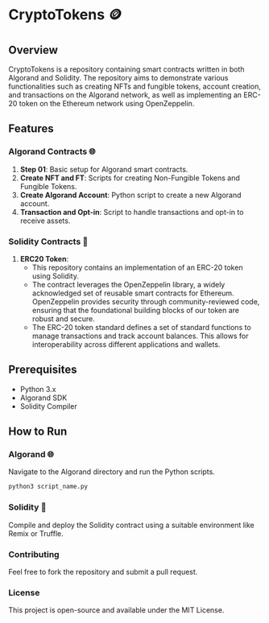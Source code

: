 # CryptoTokens 🪙

## Overview

CryptoTokens is a repository containing smart contracts written in both Algorand and Solidity. The repository aims to demonstrate various functionalities such as creating NFTs and fungible tokens, account creation, and transactions on the Algorand network, as well as implementing an ERC-20 token on the Ethereum network using OpenZeppelin.

## Features

### Algorand Contracts 🌐

1. **Step 01**: Basic setup for Algorand smart contracts.
2. **Create NFT and FT**: Scripts for creating Non-Fungible Tokens and Fungible Tokens.
3. **Create Algorand Account**: Python script to create a new Algorand account.
4. **Transaction and Opt-in**: Script to handle transactions and opt-in to receive assets.

### Solidity Contracts 📜

1. **ERC20 Token**: 
   - This repository contains an implementation of an ERC-20 token using Solidity.
   - The contract leverages the OpenZeppelin library, a widely acknowledged set of reusable smart contracts for Ethereum. OpenZeppelin provides security through community-reviewed code, ensuring that the foundational building blocks of our token are robust and secure.
   - The ERC-20 token standard defines a set of standard functions to manage transactions and track account balances. This allows for interoperability across different applications and wallets.

## Prerequisites

- Python 3.x
- Algorand SDK
- Solidity Compiler

## How to Run

### Algorand 🌐

Navigate to the Algorand directory and run the Python scripts.

```bash
python3 script_name.py
```

### Solidity 📜

Compile and deploy the Solidity contract using a suitable environment like Remix or Truffle.

### Contributing
Feel free to fork the repository and submit a pull request.

### License
This project is open-source and available under the MIT License.

